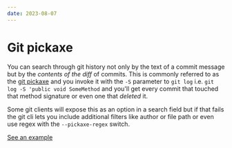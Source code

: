 ```yaml
---
date: 2023-08-07
---
```


# Git pickaxe

You can search through git history not only by the text of a commit message but by the _contents of the diff_ of commits.
This is commonly referred to as the [git pickaxe](http://www.philandstuff.com/2014/02/09/git-pickaxe.html) and you invoke it with the `-S` parameter to `git log` i.e. `git log -S 'public void SomeMethod` and you'll get every commit that touched that method signature or even one that _deleted_ it.

Some git clients will expose this as an option in a search field but if that fails the git cli lets you include additional filters like author or file path or even use regex with the `--pickaxe-regex` switch.

[See an example](http://www.philandstuff.com/2014/02/09/git-pickaxe.html)
